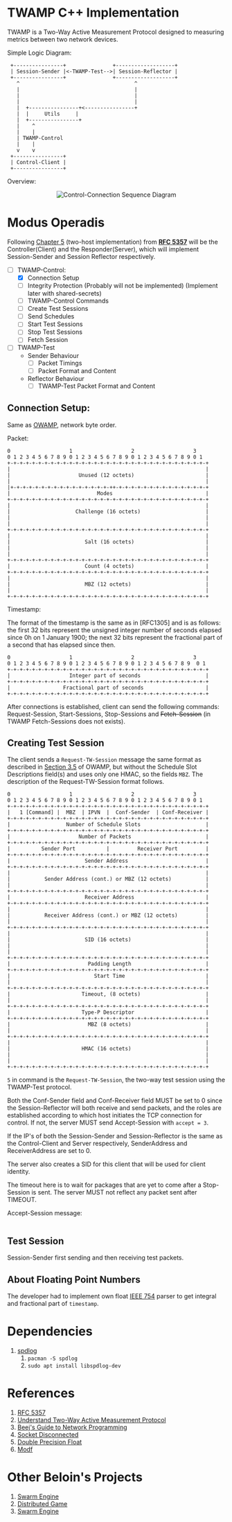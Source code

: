 # TWAMP C++ Implementation

TWAMP is a Two-Way Active Measurement Protocol designed to measuring metrics between two
network devices.

Simple Logic Diagram:

```
 +----------------+               +-------------------+
 | Session-Sender |<-TWAMP-Test-->| Session-Reflector |
 +----------------+               +-------------------+
   ^                                     ^
   |                                     |
   |                                     |
   |                                     |
   |  +----------------+<----------------+
   |  |     Utils     |
   |  +----------------+
   |    ^
   |    |
   | TWAMP-Control
   |    |
   v    v
 +----------------+
 | Control-Client |
 +----------------+
```

Overview:

<div style="text-align: center;">
    <img src="./resources/Twamp_overall_CLIENT_SERVER.png" alt="Control-Connection Sequence Diagram">
</div>

# Modus Operadis

Following [Chapter 5][5] (two-host implementation) from [__RFC 5357__][1] will be the Controller(Client) and
the Responder(Server), which will implement Session-Sender and Session Reflector respectively.

- [ ] TWAMP-Control:
    - [X] Connection Setup
    - [ ] Integrity Protection (Probably will not be implemented) (Implement later with shared-secrets)
    - [ ] TWAMP-Control Commands
    - [ ] Create Test Sessions
    - [ ] Send Schedules
    - [ ] Start Test Sessions
    - [ ] Stop Test Sessions
    - [ ] Fetch Session
- [ ] TWAMP-Test
    - Sender Behaviour
        - [ ] Packet Timings
        - [ ] Packet Format and Content
    - Reflector Behaviour
        - [ ] TWAMP-Test Packet Format and Content

## Connection Setup:

Same as [OWAMP][6], network byte order.

Packet:

``` 
0                   1                   2                   3
0 1 2 3 4 5 6 7 8 9 0 1 2 3 4 5 6 7 8 9 0 1 2 3 4 5 6 7 8 9 0 1
+-+-+-+-+-+-+-+-+-+-+-+-+-+-+-+-+-+-+-+-+-+-+-+-+-+-+-+-+-+-+-+-+
|                                                               |
|                      Unused (12 octets)                       |
|                                                               |
|+-+-+-+-+-+-+-+-+-+-+-+-+-+-+-+-++-+-+-+-+-+-+-+-+-+-+-+-+-+-+-+
|                            Modes                              |
+-+-+-+-+-+-+-+-+-+-+-+-+-+-+-+-+-+-+-+-+-+-+-+-+-+-+-+-+-+-+-+-+
|                                                               |
|                     Challenge (16 octets)                     |
|                                                               |
|                                                               |
+-+-+-+-+-+-+-+-+-+-+-+-+-+-+-+-+-+-+-+-+-+-+-+-+-+-+-+-+-+-+-+-+
|                                                               |
|                        Salt (16 octets)                       |
|                                                               |
|                                                               |
+-+-+-+-+-+-+-+-+-+-+-+-+-+-+-+-+-+-+-+-+-+-+-+-+-+-+-+-+-+-+-+-+
|                        Count (4 octets)                       |
+-+-+-+-+-+-+-+-+-+-+-+-+-+-+-+-+-+-+-+-+-+-+-+-+-+-+-+-+-+-+-+-+
|                                                               |
|                        MBZ (12 octets)                        |
|                                                               |
+-+-+-+-+-+-+-+-+-+-+-+-+-+-+-+-+-+-+-+-+-+-+-+-+-+-+-+-+-+-+-+-+
```

Timestamp:

The format of the timestamp is the same as in [RFC1305] and is as
follows: the first 32 bits represent the unsigned integer number of
seconds elapsed since 0h on 1 January 1900; the next 32 bits
represent the fractional part of a second that has elapsed since
then.

```
0                   1                   2                   3
0 1 2 3 4 5 6 7 8 9 0 1 2 3 4 5 6 7 8 9 0 1 2 3 4 5 6 7 8 9  0 1
+-+-+-+-+-+-+-+-+-+-+-+-+-+-+-+-+-+-+-+-+-+-+-+-+-+-+-+-+-+-+-+-+
|                   Integer part of seconds                     |
+-+-+-+-+-+-+-+-+-+-+-+-+-+-+-+-+-+-+-+-+-+-+-+-+-+-+-+-+-+-+-+-+
|                 Fractional part of seconds                    |
+-+-+-+-+-+-+-+-+-+-+-+-+-+-+-+-+-+-+-+-+-+-+-+-+-+-+-+-+-+-+-+-+
```

After connections is established, client can send the following commands: Request-Session, Start-Sessions,
Stop-Sessions and ~~Fetch-Session~~ (in TWAMP Fetch-Sessions does not exists).

## Creating Test Session

The client sends a `Request-TW-Session` message the same format as described in [Section 3.5][12] of OWAMP, but without
the Schedule
Slot Descriptions field(s) and uses only one HMAC, so the fields `MBZ`. The description of the Request-TW-Session format
follows.

```
0                   1                   2                   3
0 1 2 3 4 5 6 7 8 9 0 1 2 3 4 5 6 7 8 9 0 1 2 3 4 5 6 7 8 9 0 1
+-+-+-+-+-+-+-+-+-+-+-+-+-+-+-+-+-+-+-+-+-+-+-+-+-+-+-+-+-+-+-+-+
|   1 [Command] |  MBZ  | IPVN  |  Conf-Sender  | Conf-Receiver |
+-+-+-+-+-+-+-+-+-+-+-+-+-+-+-+-+-+-+-+-+-+-+-+-+-+-+-+-+-+-+-+-+
|                  Number of Schedule Slots                     |
+-+-+-+-+-+-+-+-+-+-+-+-+-+-+-+-+-+-+-+-+-+-+-+-+-+-+-+-+-+-+-+-+
|                      Number of Packets                        |
+-+-+-+-+-+-+-+-+-+-+-+-+-+-+-+-+-+-+-+-+-+-+-+-+-+-+-+-+-+-+-+-+
|          Sender Port          |         Receiver Port         |
+-+-+-+-+-+-+-+-+-+-+-+-+-+-+-+-+-+-+-+-+-+-+-+-+-+-+-+-+-+-+-+-+
|                        Sender Address                         |
+-+-+-+-+-+-+-+-+-+-+-+-+-+-+-+-+-+-+-+-+-+-+-+-+-+-+-+-+-+-+-+-+
|                                                               |
|           Sender Address (cont.) or MBZ (12 octets)           |
|                                                               |
+-+-+-+-+-+-+-+-+-+-+-+-+-+-+-+-+-+-+-+-+-+-+-+-+-+-+-+-+-+-+-+-+
|                        Receiver Address                       |
+-+-+-+-+-+-+-+-+-+-+-+-+-+-+-+-+-+-+-+-+-+-+-+-+-+-+-+-+-+-+-+-+
|                                                               |
|           Receiver Address (cont.) or MBZ (12 octets)         |
|                                                               |
+-+-+-+-+-+-+-+-+-+-+-+-+-+-+-+-+-+-+-+-+-+-+-+-+-+-+-+-+-+-+-+-+
|                                                               |
|                        SID (16 octets)                        |
|                                                               |
|                                                               |
+-+-+-+-+-+-+-+-+-+-+-+-+-+-+-+-+-+-+-+-+-+-+-+-+-+-+-+-+-+-+-+-+
|                         Padding Length                        |
+-+-+-+-+-+-+-+-+-+-+-+-+-+-+-+-+-+-+-+-+-+-+-+-+-+-+-+-+-+-+-+-+
|                           Start Time                          |
|                                                               |
+-+-+-+-+-+-+-+-+-+-+-+-+-+-+-+-+-+-+-+-+-+-+-+-+-+-+-+-+-+-+-+-+
|                       Timeout, (8 octets)                     |
|                                                               |
+-+-+-+-+-+-+-+-+-+-+-+-+-+-+-+-+-+-+-+-+-+-+-+-+-+-+-+-+-+-+-+-+
|                       Type-P Descriptor                       |
+-+-+-+-+-+-+-+-+-+-+-+-+-+-+-+-+-+-+-+-+-+-+-+-+-+-+-+-+-+-+-+-+
|                         MBZ (8 octets)                        |
|                                                               |
+-+-+-+-+-+-+-+-+-+-+-+-+-+-+-+-+-+-+-+-+-+-+-+-+-+-+-+-+-+-+-+-+
|                                                               |
|                       HMAC (16 octets)                        |
|                                                               |
|                                                               |
+-+-+-+-+-+-+-+-+-+-+-+-+-+-+-+-+-+-+-+-+-+-+-+-+-+-+-+-+-+-+-+-+
```

`5` in command is the `Request-TW-Session`, the two-way test session using the TWAMP-Test protocol.

Both the Conf-Sender field and Conf-Receiver field MUST be set to 0 since the Session-Reflector will both receive and
send packets, and
the roles are established according to which host initiates the TCP connection for control. If not, the server MUST send
Accept-Session with `accept = 3`.

If the IP's of both the Session-Sender and Session-Reflector is the same as
the Control-Client and Server respectively, SenderAddress and ReceiverAddress are set to 0.

The server also creates a SID for this client that will be used for client identity.

The timeout here is to wait for packages that are yet to come after a Stop-Session is sent.
The server MUST not reflect any packet sent after TIMEOUT.

Accept-Session message:

```
```

## Test Session

Session-Sender first sending and then receiving test packets.

## About Floating Point Numbers

The developer had to implement own float [IEEE 754][10] parser to get integral and fractional part
of `timestamp`.

# Dependencies

1. [spdlog](https://github.com/gabime/spdlog)
    1. `pacman -S spdlog`
    2. `sudo apt install libspdlog-dev`

# References

[1]:https://datatracker.ietf.org/doc/html/rfc5357

[2]:https://www.juniper.net/documentation/us/en/software/junos/flow-monitoring/topics/concept/twamp-overview.html

[3]:https://beej.us/guide/bgnet/

[5]:https://datatracker.ietf.org/doc/html/rfc5357#section-5

[6]:https://datatracker.ietf.org/doc/html/rfc4656#section-3.1

[7]:https://stackoverflow.com/questions/283375/detecting-tcp-client-disconnect#:~:text=154,recvXXX()%20when%20reading.

[8]:https://en.wikipedia.org/wiki/Offset_binary

[9]:https://git.musl-libc.org/cgit/musl/tree/src/math/modf.c

[10]:https://en.wikipedia.org/wiki/Double-precision_floating-point_format

[//]: # (RFC)

[11]:https://datatracker.ietf.org/doc/html/rfc5357#section-3.5

[12]:https://datatracker.ietf.org/doc/html/rfc4656#section-3.5

1. [RFC 5357][1]
2. [Understand Two-Way Active Measurement Protocol][2]
3. [Beej's Guide to Network Programming][3]
4. [Socket Disconnected][7]
5. [Double Precision Float][10]
6. [Modf][9]

# Other Beloin's Projects

1. [Swarm Engine](https://github.com/Beloin/SwarmEngine)
1. [Distributed Game](https://github.com/Beloin/DistributedGame)
1. [Swarm Engine](https://github.com/Beloin/LCD_Rasp_Weather)

